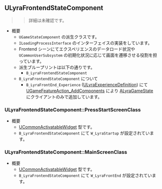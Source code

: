 ## ULyraFrontendStateComponent

>> 詳細は未確認です。

* 概要
	* `UGameStateComponent` の派生クラスです。
	* `ILoadingProcessInterface` のインターフェイスの実装をしています。
	* Frontend シーンにてエクスペリエンスのデータロード状況や `UCommonUserSubsystem` の初期化状況に応じて画面を遷移させる役割を担っています。
	* 派生ブループリントは以下の通りです。
		* `B_LyraFrontendStateComponent`
	* `B_LyraFrontendStateComponent` について
		* `B_LyraFrontEnd_Experience` ([ULyraExperienceDefinition]) にて [UGameFeatureAction_AddComponents] により [ALyraGameState] にクライアントのみで追加しています。

### ULyraFrontendStateComponent::PressStartScreenClass

* 概要
	* [UCommonActivatableWidget] 型です。
	* `B_LyraFrontendStateComponent` にて `W_LyraStartup` が設定されています。

### ULyraFrontendStateComponent::MainScreenClass

* 概要
	* [UCommonActivatableWidget] 型です。
	* `B_LyraFrontendStateComponent` にて `W_LyraFrontEnd` が設定されています。


<!--- ページ内のリンク --->

<!--- 自前の画像へのリンク --->

<!--- generated --->
[ULyraExperienceDefinition]: ../../Lyra/Experience/ULyraExperienceDefinition.md#ulyraexperiencedefinition
[ALyraGameState]: ../../Lyra/GameplayFramework/ALyraGameState.md#alyragamestate
[UCommonActivatableWidget]: ../../Plugin/CommonUI/UCommonActivatableWidget.md#ucommonactivatablewidget
[UGameFeatureAction_AddComponents]: ../../UE/GameFeature/UGameFeatureAction_AddComponents.md#ugamefeatureaction_addcomponents
